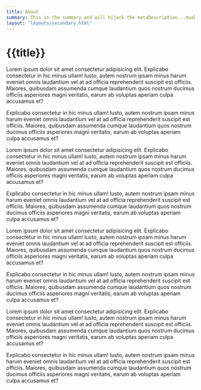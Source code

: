 ```yaml
---
title: About
summary: This is the summary and will hijack the metaDescription...muah..muah..muah..
layout: "layouts/secondary.html"
---
```


# {{title}}

Lorem ipsum dolor sit amet consectetur adipisicing elit. Explicabo consectetur in hic minus ullam! Iusto, autem nostrum ipsam minus harum eveniet omnis laudantium vel at ad officia reprehenderit suscipit est officiis. Maiores, quibusdam assumenda cumque laudantium quos nostrum ducimus officiis asperiores magni veritatis, earum ab voluptas aperiam culpa accusamus et?

 Explicabo consectetur in hic minus ullam! Iusto, autem nostrum ipsam minus harum eveniet omnis laudantium vel at ad officia reprehenderit suscipit est officiis. Maiores, quibusdam assumenda cumque laudantium quos nostrum ducimus officiis asperiores magni veritatis, earum ab voluptas aperiam culpa accusamus et?

Lorem ipsum dolor sit amet consectetur adipisicing elit. Explicabo consectetur in hic minus ullam! Iusto, autem nostrum ipsam minus harum eveniet omnis laudantium vel at ad officia reprehenderit suscipit est officiis. Maiores, quibusdam assumenda cumque laudantium quos nostrum ducimus officiis asperiores magni veritatis, earum ab voluptas aperiam culpa accusamus et?

Explicabo consectetur in hic minus ullam! Iusto, autem nostrum ipsam minus harum eveniet omnis laudantium vel at ad officia reprehenderit suscipit est officiis. Maiores, quibusdam assumenda cumque laudantium quos nostrum ducimus officiis asperiores magni veritatis, earum ab voluptas aperiam culpa accusamus et?

Lorem ipsum dolor sit amet consectetur adipisicing elit. Explicabo consectetur in hic minus ullam! Iusto, autem nostrum ipsam minus harum eveniet omnis laudantium vel at ad officia reprehenderit suscipit est officiis. Maiores, quibusdam assumenda cumque laudantium quos nostrum ducimus officiis asperiores magni veritatis, earum ab voluptas aperiam culpa accusamus et?

Explicabo consectetur in hic minus ullam! Iusto, autem nostrum ipsam minus harum eveniet omnis laudantium vel at ad officia reprehenderit suscipit est officiis. Maiores, quibusdam assumenda cumque laudantium quos nostrum ducimus officiis asperiores magni veritatis, earum ab voluptas aperiam culpa accusamus et?

Lorem ipsum dolor sit amet consectetur adipisicing elit. Explicabo consectetur in hic minus ullam! Iusto, autem nostrum ipsam minus harum eveniet omnis laudantium vel at ad officia reprehenderit suscipit est officiis. Maiores, quibusdam assumenda cumque laudantium quos nostrum ducimus officiis asperiores magni veritatis, earum ab voluptas aperiam culpa accusamus et?

Explicabo consectetur in hic minus ullam! Iusto, autem nostrum ipsam minus harum eveniet omnis laudantium vel at ad officia reprehenderit suscipit est officiis. Maiores, quibusdam assumenda cumque laudantium quos nostrum ducimus officiis asperiores magni veritatis, earum ab voluptas aperiam culpa accusamus et?


